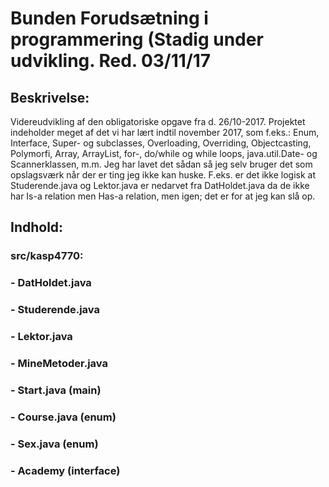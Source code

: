 # Bunden Forudsætning i programmering (Stadig under udvikling. Red. 03/11/17
## Beskrivelse:
Videreudvikling af den obligatoriske opgave fra d. 26/10-2017.
Projektet indeholder meget af det vi har lært indtil november 2017, som f.eks.:
Enum, Interface, Super- og subclasses, 
Overloading, Overriding, Objectcasting, Polymorfi, 
Array, ArrayList, for-, do/while og while loops,
java.util.Date- og Scannerklassen, m.m.
Jeg har lavet det sådan så jeg selv bruger det som opslagsværk når der er ting jeg ikke kan huske. F.eks. er det ikke logisk at Studerende.java og Lektor.java er nedarvet fra DatHoldet.java da de ikke har Is-a relation men Has-a relation, men igen; det er for at jeg kan slå op.
## Indhold:

### src/kasp4770:
### - DatHoldet.java
### - Studerende.java
### - Lektor.java
### - MineMetoder.java
### - Start.java (main)
### - Course.java (enum)
### - Sex.java (enum)
### - Academy (interface)
